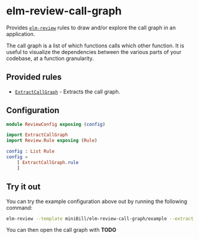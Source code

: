 # elm-review-call-graph

Provides [`elm-review`](https://package.elm-lang.org/packages/jfmengels/elm-review/latest/) rules to draw and/or explore the call graph in an application.

The call graph is a list of which functions calls which other function. It is useful to visualize the dependencies between the various parts of your codebase, at a function granularity.

## Provided rules

- [`ExtractCallGraph`](https://package.elm-lang.org/packages/miniBill/elm-review-call-graph/1.0.3/ExtractCallGraph/) - Extracts the call graph.

## Configuration

```elm
module ReviewConfig exposing (config)

import ExtractCallGraph
import Review.Rule exposing (Rule)

config : List Rule
config =
    [ ExtractCallGraph.rule
    ]
```

## Try it out

You can try the example configuration above out by running the following command:

```bash
elm-review --template miniBill/elm-review-call-graph/example --extract --report=json | jq ".extracts.ExtractCallGraph" > call-graph.json
```

You can then open the call graph with **TODO**
